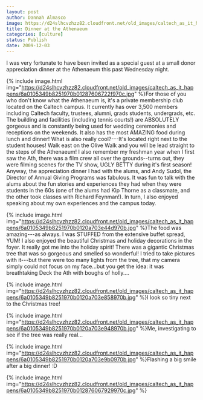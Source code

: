 ```yaml
---
layout: post
author: Dannah Almasco
image: https://d24slhcvzhzz82.cloudfront.net/old_images/caltech_as_it_happens/6a0105349b8251970b0120a703d9ee970b.jpg
title: Dinner at the Athenaeum
categories: [culture]
status: Publish
date: 2009-12-03
---
```


I was very fortunate to have been invited as a special guest at a small donor appreciation dinner at the Athenaeum this past Wednesday night. 


{% include image.html img="https://d24slhcvzhzz82.cloudfront.net/old_images/caltech_as_it_happens/6a0105349b8251970b01287606722f970c.jpg" %}For those of you who don't know what the Athenaeum is, it's a private membership
club located on the Caltech campus. It currently has over 3,500 						members
including Caltech faculty, trustees, alumni, grads students, undergrads, etc. The building and facilities (including tennis courts!) are ABSOLUTELY gorgeous and is constantly being used for wedding ceremonies and receptions on the weekends. It also has the most AMAZING food during lunch and dinner! 
What is also really cool?---It's located right next to the student houses! Walk east on the Olive Walk and you will be lead straight to the steps of the Athenaeum! I also remember my freshman year when I first saw the Ath, there was a film crew all over the grounds--turns out, they were filming scenes for the TV show, UGLY BETTY during it's first season!
Anyway, the appreciation dinner I had with the alums, and Andy Sudol, the Director of Annual Giving Programs was fabulous. It was fun to talk with the alums about the fun stories and experiences they had when they were students in the 60s (one of the alums had Kip Thorne as a classmate, and the other took classes with Richard Feynman!). In turn, I also enjoyed speaking about my own experiences and the campus today.


{% include image.html img="https://d24slhcvzhzz82.cloudfront.net/old_images/caltech_as_it_happens/6a0105349b8251970b0120a703e44d970b.jpg" %}The food was amazing---as always. I was STUFFED from the extensive buffet spread, YUM! I also enjoyed the beautiful Christmas and holiday decorations in the foyer. It really got me into the holiday spirit! There was a gigantic Christmas tree that was so gorgeous and smelled so wonderful!
I tried to take pictures with it---but there were too many lights from the tree, that my camera simply could not focus on my face...but you get the idea: it was breathtaking
Deck the Ath with boughs of holly....


{% include image.html img="https://d24slhcvzhzz82.cloudfront.net/old_images/caltech_as_it_happens/6a0105349b8251970b0120a703e858970b.jpg" %}I look so tiny next to the Christmas tree!

{% include image.html img="https://d24slhcvzhzz82.cloudfront.net/old_images/caltech_as_it_happens/6a0105349b8251970b0120a703e948970b.jpg" %}Me, investigating to see if the tree was really real...


{% include image.html img="https://d24slhcvzhzz82.cloudfront.net/old_images/caltech_as_it_happens/6a0105349b8251970b0120a703e9b0970b.jpg" %}Flashing a big smile after a big dinner! :D

 						 	 

{% include image.html img="https://d24slhcvzhzz82.cloudfront.net/old_images/caltech_as_it_happens/6a0105349b8251970b012876067929970c.jpg" %}
